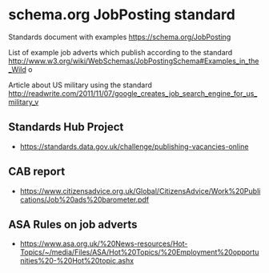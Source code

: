 schema.org JobPosting standard
==============================

Standards document with examples
    https://schema.org/JobPosting

List of example job adverts which publish according to the standard
    http://www.w3.org/wiki/WebSchemas/JobPostingSchema#Examples_in_the_Wild
o

Article about US military using the standard
    http://readwrite.com/2011/11/07/google_creates_job_search_engine_for_us_military_v


## Standards Hub Project

* https://standards.data.gov.uk/challenge/publishing-vacancies-online

## CAB report

* https://www.citizensadvice.org.uk/Global/CitizensAdvice/Work%20Publications/Job%20ads%20barometer.pdf

## ASA Rules on job adverts

* https://www.asa.org.uk/%20News-resources/Hot-Topics/~/media/Files/ASA/Hot%20Topics/%20Employment%20opportunities%20-%20Hot%20topic.ashx
